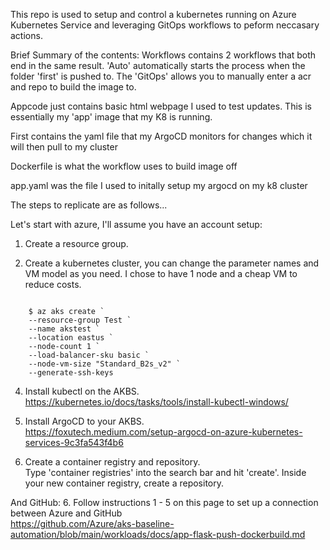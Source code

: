 This repo is used to setup and control a kubernetes running on Azure Kubernetes Service and leveraging GitOps workflows to peform neccasary actions.

Brief Summary of the contents:
Workflows contains 2 workflows that both end in the same result. 'Auto' automatically starts the process when the folder 'first' is pushed to. The 'GitOps' allows you to manually enter a acr and repo to build the image to.

Appcode just contains basic html webpage I used to test updates. This is essentially my 'app' image that my K8 is running.

First contains the yaml file that my ArgoCD monitors for changes which it will then pull to my cluster

Dockerfile is what the workflow uses to build image off

app.yaml was the file I used to initally setup my argocd on my k8 cluster

The steps to replicate are as follows...

Let's start with azure, I'll assume you have an account setup:
1. Create a resource group.

2. Create a kubernetes cluster, you can change the parameter names and VM model as you need. I chose to have 1 node and a cheap VM to reduce costs.
```

    $ az aks create `
    --resource-group Test `
    --name akstest `
    --location eastus `
    --node-count 1 `
    --load-balancer-sku basic `
    --node-vm-size "Standard_B2s_v2" `
    --generate-ssh-keys
```

4. Install kubectl on the AKBS.\
    https://kubernetes.io/docs/tasks/tools/install-kubectl-windows/

5. Install ArgoCD to your AKBS.\
    https://foxutech.medium.com/setup-argocd-on-azure-kubernetes-services-9c3fa543f4b6

6. Create a container registry and repository.\
    Type 'container registries' into the search bar and hit 'create'.
    Inside your new container registry, create a repository.

And GitHub:
6. Follow instructions 1 - 5 on this page to set up a connection between Azure and GitHub\
    https://github.com/Azure/aks-baseline-automation/blob/main/workloads/docs/app-flask-push-dockerbuild.md
